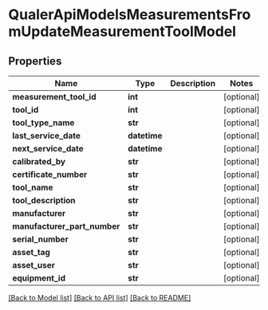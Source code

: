 # QualerApiModelsMeasurementsFromUpdateMeasurementToolModel

## Properties
Name | Type | Description | Notes
------------ | ------------- | ------------- | -------------
**measurement_tool_id** | **int** |  | [optional] 
**tool_id** | **int** |  | [optional] 
**tool_type_name** | **str** |  | [optional] 
**last_service_date** | **datetime** |  | [optional] 
**next_service_date** | **datetime** |  | [optional] 
**calibrated_by** | **str** |  | [optional] 
**certificate_number** | **str** |  | [optional] 
**tool_name** | **str** |  | [optional] 
**tool_description** | **str** |  | [optional] 
**manufacturer** | **str** |  | [optional] 
**manufacturer_part_number** | **str** |  | [optional] 
**serial_number** | **str** |  | [optional] 
**asset_tag** | **str** |  | [optional] 
**asset_user** | **str** |  | [optional] 
**equipment_id** | **str** |  | [optional] 

[[Back to Model list]](../README.md#documentation-for-models) [[Back to API list]](../README.md#documentation-for-api-endpoints) [[Back to README]](../README.md)

